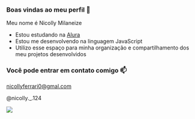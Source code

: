 ### Boas vindas ao meu perfil 💙

Meu nome é Nicolly Milaneize

- Estou estudando na [Alura](https://www.alura.com.br)
- Estou me desenvolvendo na linguagem JavaScript
- Utilizo esse espaço para minha organização e compartilhamento dos meu projetos desenvolvidos

### Você pode entrar em contato comigo 📫

nicollyferrari0@gmal.com

@nicolly._.124

![](https://media1.tenor.com/m/Zckwf2ALjhAAAAAC/spongebob-spongebob-squarepants.gif)
